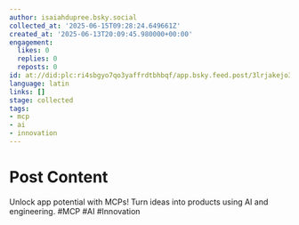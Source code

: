 ```yaml
---
author: isaiahdupree.bsky.social
collected_at: '2025-06-15T09:28:24.649661Z'
created_at: '2025-06-13T20:09:45.980000+00:00'
engagement:
  likes: 0
  replies: 0
  reposts: 0
id: at://did:plc:ri4sbgyo7qo3yaffrdtbhbqf/app.bsky.feed.post/3lrjakejo3t2b
language: latin
links: []
stage: collected
tags:
- mcp
- ai
- innovation
---
```


# Post Content

Unlock app potential with MCPs! Turn ideas into products using AI and engineering. #MCP #AI #Innovation